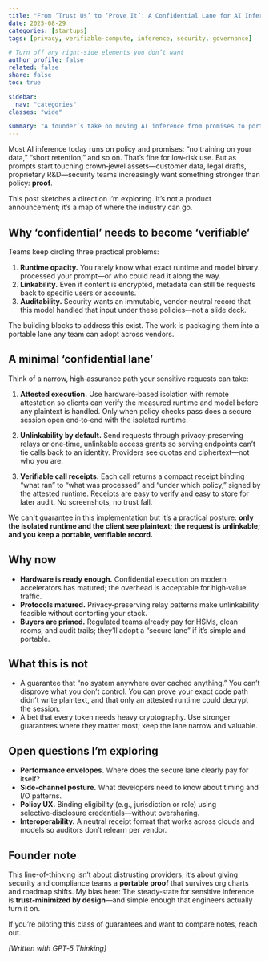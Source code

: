 ```yaml
---
title: "From ‘Trust Us’ to ‘Prove It’: A Confidential Lane for AI Inference"
date: 2025-08-29
categories: [startups]
tags: [privacy, verifiable-compute, inference, security, governance]

# Turn off any right‐side elements you don’t want
author_profile: false
related: false
share: false
toc: true

sidebar:
  nav: "categories"
classes: "wide"

summary: "A founder’s take on moving AI inference from promises to portable proofs—without boiling the ocean."
---
```


Most AI inference today runs on policy and promises: “no training on your data,” “short retention,” and so on. That’s fine for low‑risk use. But as prompts start touching crown‑jewel assets—customer data, legal drafts, proprietary R&D—security teams increasingly want something stronger than policy: **proof**.

This post sketches a direction I’m exploring. It’s not a product announcement; it’s a map of where the industry can go.

## Why ‘confidential’ needs to become ‘verifiable’

Teams keep circling three practical problems:

1. **Runtime opacity.** You rarely know what exact runtime and model binary processed your prompt—or who could read it along the way.
2. **Linkability.** Even if content is encrypted, metadata can still tie requests back to specific users or accounts.
3. **Auditability.** Security wants an immutable, vendor‑neutral record that this model handled that input under these policies—not a slide deck.

The building blocks to address this exist. The work is packaging them into a portable lane any team can adopt across vendors.

## A minimal ‘confidential lane’

Think of a narrow, high‑assurance path your sensitive requests can take:

1) **Attested execution.**
Use hardware‑based isolation with remote attestation so clients can verify the measured runtime and model before any plaintext is handled. Only when policy checks pass does a secure session open end‑to‑end with the isolated runtime.

2) **Unlinkability by default.**
Send requests through privacy‑preserving relays or one‑time, unlinkable access grants so serving endpoints can’t tie calls back to an identity. Providers see quotas and ciphertext—not who you are.

3) **Verifiable call receipts.**
Each call returns a compact receipt binding “what ran” to “what was processed” and “under which policy,” signed by the attested runtime. Receipts are easy to verify and easy to store for later audit. No screenshots, no trust fall.

We can't guarantee in this implementation but it’s a practical posture: **only the isolated runtime and the client see plaintext; the request is unlinkable; and you keep a portable, verifiable record.**

## Why now

- **Hardware is ready enough.** Confidential execution on modern accelerators has matured; the overhead is acceptable for high‑value traffic.
- **Protocols matured.** Privacy‑preserving relay patterns make unlinkability feasible without contorting your stack.
- **Buyers are primed.** Regulated teams already pay for HSMs, clean rooms, and audit trails; they’ll adopt a “secure lane” if it’s simple and portable.

## What this is not

- A guarantee that “no system anywhere ever cached anything.” You can’t disprove what you don’t control. You can prove your exact code path didn’t write plaintext, and that only an attested runtime could decrypt the session.
- A bet that every token needs heavy cryptography. Use stronger guarantees where they matter most; keep the lane narrow and valuable.

## Open questions I’m exploring

- **Performance envelopes.** Where does the secure lane clearly pay for itself?
- **Side‑channel posture.** What developers need to know about timing and I/O patterns.
- **Policy UX.** Binding eligibility (e.g., jurisdiction or role) using selective‑disclosure credentials—without oversharing.
- **Interoperability.** A neutral receipt format that works across clouds and models so auditors don’t relearn per vendor.

## Founder note

This line-of-thinking isn’t about distrusting providers; it’s about giving security and compliance teams a **portable proof** that survives org charts and roadmap shifts. My bias here: The steady‑state for sensitive inference is **trust‑minimized by design**—and simple enough that engineers actually turn it on.

If you’re piloting this class of guarantees and want to compare notes, reach out.

_[Written with GPT‑5 Thinking]_ 


